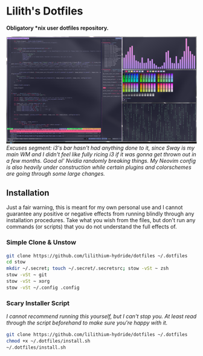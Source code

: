 # Lilith's Dotfiles

**Obligatory \*nix user dotfiles repository.**

![i3 Preview Image](preview_i3.png)
*Excuses segment: i3's bar hasn't had anything done to it, since Sway is my main WM and I didn't feel like fully ricing i3 if it was gonna get thrown out in a few months. Good ol' Nvidia randomly breaking things. My Neovim config is also heavily under construction while certain plugins and colorschemes are going through some large changes.*


## Installation
Just a fair warning, this is meant for my own personal use and I cannot guarantee any positive or negative effects from running blindly through any installation procedures. Take what you wish from the files, but don't run any commands (or scripts) that you do not understand the full effects of.

### Simple Clone & Unstow
```sh
git clone https://github.com/lilithium-hydride/dotfiles ~/.dotfiles
cd stow
mkdir ~/.secret; touch ~/.secret/.secretsrc; stow -vSt ~ zsh
stow -vSt ~ git
stow -vSt ~ xorg
stow -vSt ~/.config .config
```

### Scary Installer Script
*I cannot recommend running this yourself, but I can't stop you. At least read through the script beforehand to make sure you're happy with it.*
```sh
git clone https://github.com/lilithium-hydride/dotfiles ~/.dotfiles
chmod +x ~/.dotfiles/install.sh
~/.dotfiles/install.sh
```
